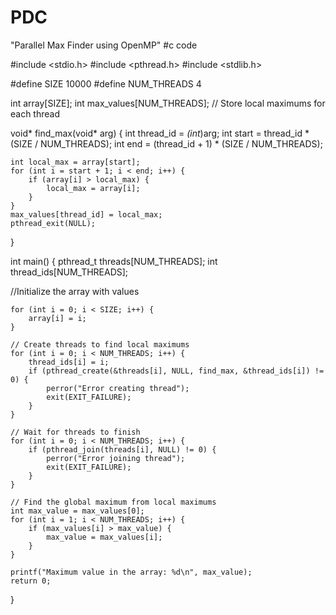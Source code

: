 # PDC
"Parallel Max Finder using OpenMP"
#c code

#include <stdio.h>
#include <pthread.h>
#include <stdlib.h>

#define SIZE 10000
#define NUM_THREADS 4

int array[SIZE];
int max_values[NUM_THREADS]; // Store local maximums for each thread

void* find_max(void* arg) {
    int thread_id = *(int*)arg;
    int start = thread_id * (SIZE / NUM_THREADS);
    int end = (thread_id + 1) * (SIZE / NUM_THREADS);

    int local_max = array[start];
    for (int i = start + 1; i < end; i++) {
        if (array[i] > local_max) {
            local_max = array[i];
        }
    }
    max_values[thread_id] = local_max;
    pthread_exit(NULL);
}

int main() {
    pthread_t threads[NUM_THREADS];
    int thread_ids[NUM_THREADS];

   //Initialize the array with values
    
    for (int i = 0; i < SIZE; i++) {
        array[i] = i;
    }

    // Create threads to find local maximums
    for (int i = 0; i < NUM_THREADS; i++) {
        thread_ids[i] = i;
        if (pthread_create(&threads[i], NULL, find_max, &thread_ids[i]) != 0) {
            perror("Error creating thread");
            exit(EXIT_FAILURE);
        }
    }

    // Wait for threads to finish
    for (int i = 0; i < NUM_THREADS; i++) {
        if (pthread_join(threads[i], NULL) != 0) {
            perror("Error joining thread");
            exit(EXIT_FAILURE);
        }
    }

    // Find the global maximum from local maximums
    int max_value = max_values[0];
    for (int i = 1; i < NUM_THREADS; i++) {
        if (max_values[i] > max_value) {
            max_value = max_values[i];
        }
    }

    printf("Maximum value in the array: %d\n", max_value);
    return 0;
}
